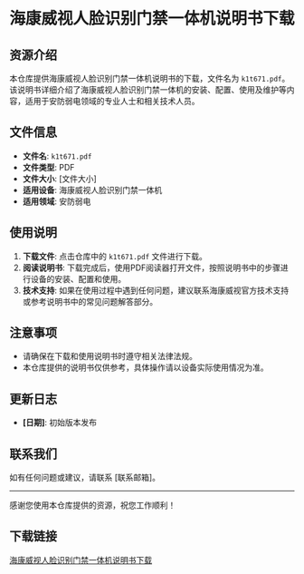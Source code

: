 # 海康威视人脸识别门禁一体机说明书下载

## 资源介绍

本仓库提供海康威视人脸识别门禁一体机说明书的下载，文件名为 `k1t671.pdf`。该说明书详细介绍了海康威视人脸识别门禁一体机的安装、配置、使用及维护等内容，适用于安防弱电领域的专业人士和相关技术人员。

## 文件信息

- **文件名**: `k1t671.pdf`
- **文件类型**: PDF
- **文件大小**: [文件大小]
- **适用设备**: 海康威视人脸识别门禁一体机
- **适用领域**: 安防弱电

## 使用说明

1. **下载文件**: 点击仓库中的 `k1t671.pdf` 文件进行下载。
2. **阅读说明书**: 下载完成后，使用PDF阅读器打开文件，按照说明书中的步骤进行设备的安装、配置和使用。
3. **技术支持**: 如果在使用过程中遇到任何问题，建议联系海康威视官方技术支持或参考说明书中的常见问题解答部分。

## 注意事项

- 请确保在下载和使用说明书时遵守相关法律法规。
- 本仓库提供的说明书仅供参考，具体操作请以设备实际使用情况为准。

## 更新日志

- **[日期]**: 初始版本发布

## 联系我们

如有任何问题或建议，请联系 [联系邮箱]。

---

感谢您使用本仓库提供的资源，祝您工作顺利！

## 下载链接

[海康威视人脸识别门禁一体机说明书下载](https://pan.quark.cn/s/039408ceae42)